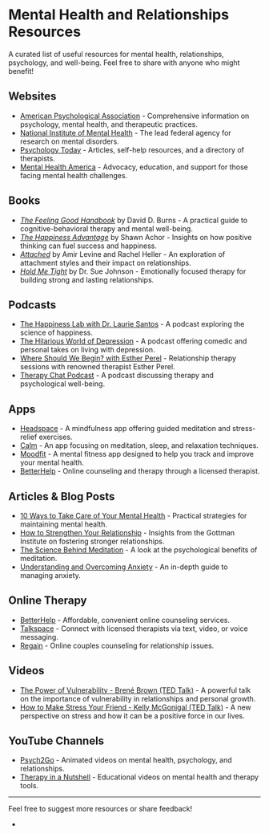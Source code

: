 # Mental Health and Relationships Resources

A curated list of useful resources for mental health, relationships, psychology, and well-being. Feel free to share with anyone who might benefit!

## Websites
- [American Psychological Association](https://www.apa.org) - Comprehensive information on psychology, mental health, and therapeutic practices.
- [National Institute of Mental Health](https://www.nimh.nih.gov) - The lead federal agency for research on mental disorders.
- [Psychology Today](https://www.psychologytoday.com) - Articles, self-help resources, and a directory of therapists.
- [Mental Health America](https://www.mhanational.org) - Advocacy, education, and support for those facing mental health challenges.

## Books
- *[The Feeling Good Handbook](https://www.goodreads.com/book/show/588650.Feeling_Good_Handbook)* by David D. Burns - A practical guide to cognitive-behavioral therapy and mental well-being.
- *[The Happiness Advantage](https://www.goodreads.com/book/show/8460419-the-happiness-advantage)* by Shawn Achor - Insights on how positive thinking can fuel success and happiness.
- *[Attached](https://www.goodreads.com/book/show/9547881-attached)* by Amir Levine and Rachel Heller - An exploration of attachment styles and their impact on relationships.
- *[Hold Me Tight](https://www.goodreads.com/book/show/3233590-hold-me-tight)* by Dr. Sue Johnson - Emotionally focused therapy for building strong and lasting relationships.

## Podcasts
- [The Happiness Lab with Dr. Laurie Santos](https://www.happinesslab.fm) - A podcast exploring the science of happiness.
- [The Hilarious World of Depression](https://www.apmpodcasts.org/thwod/) - A podcast offering comedic and personal takes on living with depression.
- [Where Should We Begin? with Esther Perel](https://www.estherperel.com/podcast) - Relationship therapy sessions with renowned therapist Esther Perel.
- [Therapy Chat Podcast](https://www.therapychatpodcast.com) - A podcast discussing therapy and psychological well-being.

## Apps
- [Headspace](https://www.headspace.com) - A mindfulness app offering guided meditation and stress-relief exercises.
- [Calm](https://www.calm.com) - An app focusing on meditation, sleep, and relaxation techniques.
- [Moodfit](https://www.getmoodfit.com) - A mental fitness app designed to help you track and improve your mental health.
- [BetterHelp](https://www.betterhelp.com) - Online counseling and therapy through a licensed therapist.

## Articles & Blog Posts
- [10 Ways to Take Care of Your Mental Health](https://www.mhanational.org/take-care-your-mental-health) - Practical strategies for maintaining mental health.
- [How to Strengthen Your Relationship](https://www.gottman.com/blog/how-to-strengthen-your-relationship/) - Insights from the Gottman Institute on fostering stronger relationships.
- [The Science Behind Meditation](https://www.apa.org/monitor/2019/07/cover-meditation) - A look at the psychological benefits of meditation.
- [Understanding and Overcoming Anxiety](https://www.psychologytoday.com/us/basics/anxiety) - An in-depth guide to managing anxiety.

## Online Therapy
- [BetterHelp](https://www.betterhelp.com) - Affordable, convenient online counseling services.
- [Talkspace](https://www.talkspace.com) - Connect with licensed therapists via text, video, or voice messaging.
- [Regain](https://www.regain.us) - Online couples counseling for relationship issues.

## Videos
- [The Power of Vulnerability - Brené Brown (TED Talk)](https://www.ted.com/talks/brene_brown_the_power_of_vulnerability) - A powerful talk on the importance of vulnerability in relationships and personal growth.
- [How to Make Stress Your Friend - Kelly McGonigal (TED Talk)](https://www.ted.com/talks/kelly_mcgonigal_how_to_make_stress_your_friend) - A new perspective on stress and how it can be a positive force in our lives.

## YouTube Channels
- [Psych2Go](https://www.youtube.com/c/Psych2Go) - Animated videos on mental health, psychology, and relationships.
- [Therapy in a Nutshell](https://www.youtube.com/channel/UCpuqYFKLkcEryEieomiAv3Q) - Educational videos on mental health and therapy tools.

---

Feel free to suggest more resources or share feedback!




- 
